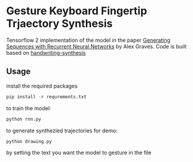 # Gesture Keyboard Fingertip Trjaectory Synthesis
Tensorflow 2 implementation of the model in the paper <a href="https://arxiv.org/abs/1308.0850">Generating Sequences with Recurrent Neural Networks</a> by Alex Graves. Code is built based on <a href="https://github.com/sjvasquez/handwriting-synthesis">handwriting-synthesis</a>
## Usage
install the required packages 
```python
pip install -r requrements.txt
```
to train the model:
```python
python rnn.py
```
to generate synthezied trajectories for demo:
```python
python drawing.py
```
by setting the text you want the model to gesture in the file